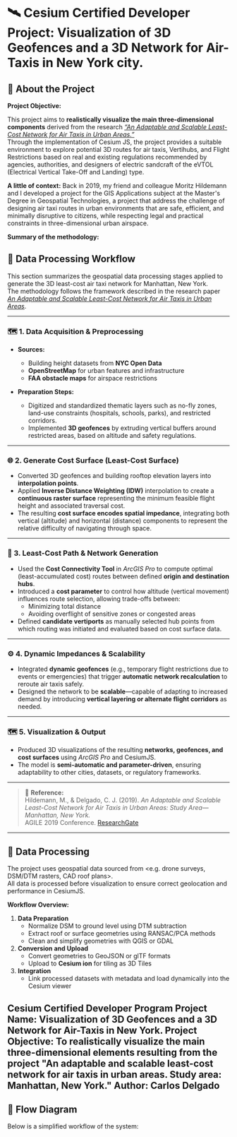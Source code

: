 # 🛰 Cesium Certified Developer Project: Visualization of 3D Geofences and a 3D Network for Air-Taxis in New York city.

## 📘 About the Project
**Project Objective:** 

This project aims to **realistically visualize the main three-dimensional components** derived from the research [*“An Adaptable and Scalable Least-Cost Network for Air Taxis in Urban Areas.”*](https://www.researchgate.net/publication/341173954_An_adaptable_and_scalable_least-cost_network_for_air-taxis_in_urban_areas_Study_area_Manhattan_New_York)  
Through the implementation of Cesium JS, the project provides a suitable environment to explore potential 3D routes for air taxis, Vertihubs, and Flight Restrictions based on real and existing regulations recommended by agencies, authorities, and designers of electric sandcraft of the eVTOL (Electrical Vertical Take-Off and Landing) type.

**A little of context:**
Back in 2019, my friend and colleague Moritz Hildemann and I developed a project for the GIS Applications subject at the Master's Degree in Geospatial Technologies, a project that address the challenge of designing air taxi routes in urban environments that are safe, efficient, and minimally disruptive to citizens, while respecting legal and practical constraints in three-dimensional urban airspace.

**Summary of the methodology:**

## 🧩 Data Processing Workflow

This section summarizes the geospatial data processing stages applied to generate the 3D least-cost air taxi network for Manhattan, New York.  
The methodology follows the framework described in the research paper [*An Adaptable and Scalable Least-Cost Network for Air Taxis in Urban Areas*](https://www.researchgate.net/publication/341173954_An_adaptable_and_scalable_least-cost_network_for_air-taxis_in_urban_areas_Study_area_Manhattan_New_York).

---

### 🗺️ 1. Data Acquisition & Preprocessing

- **Sources:**  
  - Building height datasets from **NYC Open Data**  
  - **OpenStreetMap** for urban features and infrastructure  
  - **FAA obstacle maps** for airspace restrictions  

- **Preparation Steps:**  
  - Digitized and standardized thematic layers such as no-fly zones, land-use constraints (hospitals, schools, parks), and restricted corridors.  
  - Implemented **3D geofences** by extruding vertical buffers around restricted areas, based on altitude and safety regulations.  

---

### 🌐 2. Generate Cost Surface (Least-Cost Surface)

- Converted 3D geofences and building rooftop elevation layers into **interpolation points**.  
- Applied **Inverse Distance Weighting (IDW)** interpolation to create a **continuous raster surface** representing the minimum feasible flight height and associated traversal cost.  
- The resulting **cost surface encodes spatial impedance**, integrating both vertical (altitude) and horizontal (distance) components to represent the relative difficulty of navigating through space.  

---

### 🛫 3. Least-Cost Path & Network Generation

- Used the **Cost Connectivity Tool** in *ArcGIS Pro* to compute optimal (least-accumulated cost) routes between defined **origin and destination hubs**.  
- Introduced a **cost parameter** to control how altitude (vertical movement) influences route selection, allowing trade-offs between:
  - Minimizing total distance  
  - Avoiding overflight of sensitive zones or congested areas  
- Defined **candidate vertiports** as manually selected hub points from which routing was initiated and evaluated based on cost surface data.  

---

### ⚙️ 4. Dynamic Impedances & Scalability

- Integrated **dynamic geofences** (e.g., temporary flight restrictions due to events or emergencies) that trigger **automatic network recalculation** to reroute air taxis safely.  
- Designed the network to be **scalable**—capable of adapting to increased demand by introducing **vertical layering or alternate flight corridors** as needed.  

---

### 🗺️ 5. Visualization & Output

- Produced 3D visualizations of the resulting **networks, geofences, and cost surfaces** using *ArcGIS Pro* and CesiumJS.  
- The model is **semi-automatic and parameter-driven**, ensuring adaptability to other cities, datasets, or regulatory frameworks.  

---

> 📖 **Reference:**  
> Hildemann, M., & Delgado, C. J. (2019). *An Adaptable and Scalable Least-Cost Network for Air Taxis in Urban Areas: Study Area—Manhattan, New York.*  
> AGILE 2019 Conference. [ResearchGate](https://www.researchgate.net/publication/341173954_An_adaptable_and_scalable_least-cost_network_for_air-taxis_in_urban_areas_Study_area_Manhattan_New_York)


---

## 🧩 Data Processing
The project uses geospatial data sourced from <e.g. drone surveys, DSM/DTM rasters, CAD roof plans>.  
All data is processed before visualization to ensure correct geolocation and performance in CesiumJS.

**Workflow Overview:**
1. **Data Preparation**
   - Normalize DSM to ground level using DTM subtraction  
   - Extract roof or surface geometries using RANSAC/PCA methods  
   - Clean and simplify geometries with QGIS or GDAL  
2. **Conversion and Upload**
   - Convert geometries to GeoJSON or glTF formats  
   - Upload to **Cesium ion** for tiling as 3D Tiles  
3. **Integration**
   - Link processed datasets with metadata and load dynamically into the Cesium viewer  

Cesium Certified Developer Program
Project Name: Visualization of 3D Geofences and a 3D Network for Air-Taxis in New York.
Project Objective: To realistically visualize the main three-dimensional elements resulting from the project "An adaptable and scalable least-cost network for air taxis in urban areas. Study area: Manhattan, New York."
Author: Carlos Delgado
---

## 🔁 Flow Diagram
Below is a simplified workflow of the system:


